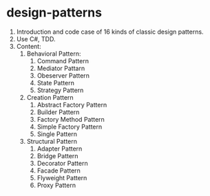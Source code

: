 # design-patterns
1. Introduction and code case of 16 kinds of classic design patterns. 
2. Use C#, TDD.
3. Content:
   1. Behavioral Pattern:
      1) Command Pattern
      2) Mediator Pattarn
      3) Obeserver Pattern
      4) State Pattern
      5) Strategy Pattern
   2. Creation Pattern
      1) Abstract Factory Pattern
      2) Builder Pattern
      3) Factory Method Pattern
      4) Simple Factory Pattern
      5) Single Pattern
   3. Structural Pattern
      1) Adapter Pattern
      2) Bridge Pattern
      3) Decorator Pattern
      4) Facade Pattern
      5) Flyweight Pattern
      6) Proxy Pattern
